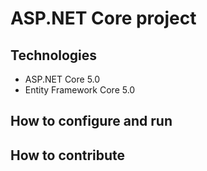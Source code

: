 # ASP.NET Core project
## Technologies
 - ASP.NET Core 5.0
 - Entity Framework Core 5.0
## How to configure and run

## How to contribute